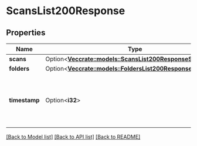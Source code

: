 # ScansList200Response

## Properties

Name | Type | Description | Notes
------------ | ------------- | ------------- | -------------
**scans** | Option<[**Vec<crate::models::ScansList200ResponseScansInner>**](scans_list_200_response_scans_inner.md)> |  | [optional]
**folders** | Option<[**Vec<crate::models::FoldersList200ResponseInner>**](folders_list_200_response_inner.md)> |  | [optional]
**timestamp** | Option<**i32**> | The Unix timestamp when Tenable.io received the list request. | [optional]

[[Back to Model list]](../README.md#documentation-for-models) [[Back to API list]](../README.md#documentation-for-api-endpoints) [[Back to README]](../README.md)


